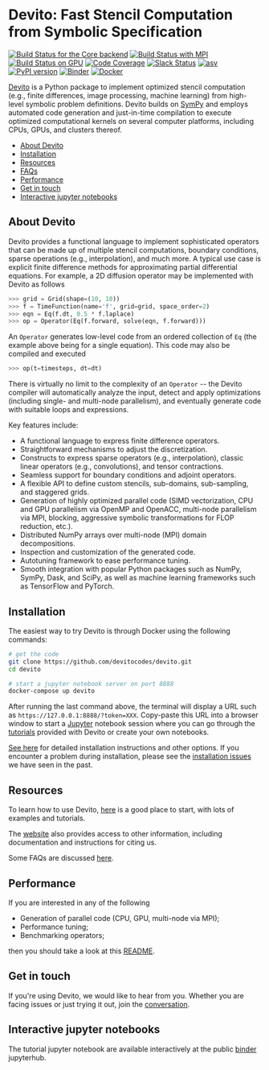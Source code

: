# Devito: Fast Stencil Computation from Symbolic Specification

[![Build Status for the Core backend](https://github.com/devitocodes/devito/workflows/CI-core/badge.svg)](https://github.com/devitocodes/devito/actions?query=workflow%3ACI-core)
[![Build Status with MPI](https://github.com/devitocodes/devito/workflows/CI-mpi/badge.svg)](https://github.com/devitocodes/devito/actions?query=workflow%3ACI-mpi)
[![Build Status on GPU](https://github.com/devitocodes/devito/workflows/CI-gpu/badge.svg)](https://github.com/devitocodes/devito/actions?query=workflow%3ACI-gpu)
[![Code Coverage](https://codecov.io/gh/devitocodes/devito/branch/master/graph/badge.svg)](https://codecov.io/gh/devitocodes/devito)
[![Slack Status](https://img.shields.io/badge/chat-on%20slack-%2336C5F0)](https://join.slack.com/t/devitocodes/shared_invite/zt-2hgp6891e-jQDcepOWPQwxL5JJegYKSA)
[![asv](http://img.shields.io/badge/benchmarked%20by-asv-blue.svg?style=flat)](https://devitocodes.github.io/devito-performance)
[![PyPI version](https://badge.fury.io/py/devito.svg)](https://badge.fury.io/py/devito)
[![Binder](https://mybinder.org/badge_logo.svg)](https://mybinder.org/v2/gh/devitocodes/devito/master)
[![Docker](https://img.shields.io/badge/dockerhub-images-important.svg?logo=Docker?color=blueviolet&label=docker&sort=semver)](https://hub.docker.com/r/devitocodes/devito)

[Devito](http://www.devitoproject.org) is a Python package to implement
optimized stencil computation (e.g., finite differences, image processing,
machine learning) from high-level symbolic problem definitions.  Devito builds
on [SymPy](http://www.sympy.org/en/index.html) and employs automated code
generation and just-in-time compilation to execute optimized computational
kernels on several computer platforms, including CPUs, GPUs, and clusters
thereof.

- [About Devito](#about-devito)
- [Installation](#installation)
- [Resources](#resources)
- [FAQs](https://github.com/devitocodes/devito/blob/master/FAQ.md)
- [Performance](#performance)
- [Get in touch](#get-in-touch)
- [Interactive jupyter notebooks](#interactive-jupyter-notebooks)

## About Devito

Devito provides a functional language to implement sophisticated operators that
can be made up of multiple stencil computations, boundary conditions, sparse
operations (e.g., interpolation), and much more.  A typical use case is
explicit finite difference methods for approximating partial differential
equations. For example, a 2D diffusion operator may be implemented with Devito
as follows

```python
>>> grid = Grid(shape=(10, 10))
>>> f = TimeFunction(name='f', grid=grid, space_order=2)
>>> eqn = Eq(f.dt, 0.5 * f.laplace)
>>> op = Operator(Eq(f.forward, solve(eqn, f.forward)))
```

An `Operator` generates low-level code from an ordered collection of `Eq` (the
example above being for a single equation). This code may also be compiled and
executed

```python
>>> op(t=timesteps, dt=dt)
```

There is virtually no limit to the complexity of an `Operator` -- the Devito
compiler will automatically analyze the input, detect and apply optimizations
(including single- and multi-node parallelism), and eventually generate code
with suitable loops and expressions.

Key features include:

* A functional language to express finite difference operators.
* Straightforward mechanisms to adjust the discretization.
* Constructs to express sparse operators (e.g., interpolation), classic linear
  operators (e.g., convolutions), and tensor contractions.
* Seamless support for boundary conditions and adjoint operators.
* A flexible API to define custom stencils, sub-domains, sub-sampling,
  and staggered grids.
* Generation of highly optimized parallel code (SIMD vectorization, CPU and
  GPU parallelism via OpenMP and OpenACC, multi-node parallelism via MPI,
  blocking, aggressive symbolic transformations for FLOP reduction, etc.).
* Distributed NumPy arrays over multi-node (MPI) domain decompositions.
* Inspection and customization of the generated code.
* Autotuning framework to ease performance tuning.
* Smooth integration with popular Python packages such as NumPy, SymPy, Dask,
  and SciPy, as well as machine learning frameworks such as TensorFlow and
  PyTorch.

## Installation

The easiest way to try Devito is through Docker using the following commands:
```bash
# get the code
git clone https://github.com/devitocodes/devito.git
cd devito

# start a jupyter notebook server on port 8888
docker-compose up devito
```
After running the last command above, the terminal will display a URL such as
`https://127.0.0.1:8888/?token=XXX`. Copy-paste this URL into a browser window
to start a [Jupyter](https://jupyter.org/) notebook session where you can go
through the [tutorials](https://github.com/devitocodes/devito/tree/master/examples)
provided with Devito or create your own notebooks.

[See here](http://devitocodes.github.io/devito/download.html) for detailed installation
instructions and other options. If you encounter a problem during installation, please
see the
[installation issues](https://github.com/devitocodes/devito/wiki/Installation-Issues) we
have seen in the past. 

## Resources

To learn how to use Devito,
[here](https://github.com/devitocodes/devito/blob/master/examples) is a good
place to start, with lots of examples and tutorials.

The [website](https://www.devitoproject.org/) also provides access to other
information, including documentation and instructions for citing us.

Some FAQs are discussed [here](FAQ.md).

## Performance

If you are interested in any of the following

* Generation of parallel code (CPU, GPU, multi-node via MPI);
* Performance tuning;
* Benchmarking operators;

then you should take a look at this
[README](https://github.com/devitocodes/devito/blob/master/benchmarks/user).

## Get in touch

If you're using Devito, we would like to hear from you. Whether you
are facing issues or just trying it out, join the
[conversation](https://join.slack.com/t/devitocodes/shared_invite/zt-2hgp6891e-jQDcepOWPQwxL5JJegYKSA).

## Interactive jupyter notebooks
The tutorial jupyter notebook are available interactively at the public [binder](https://mybinder.org/v2/gh/devitocodes/devito/master) jupyterhub. 
